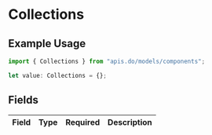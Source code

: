 # Collections

## Example Usage

```typescript
import { Collections } from "apis.do/models/components";

let value: Collections = {};
```

## Fields

| Field       | Type        | Required    | Description |
| ----------- | ----------- | ----------- | ----------- |